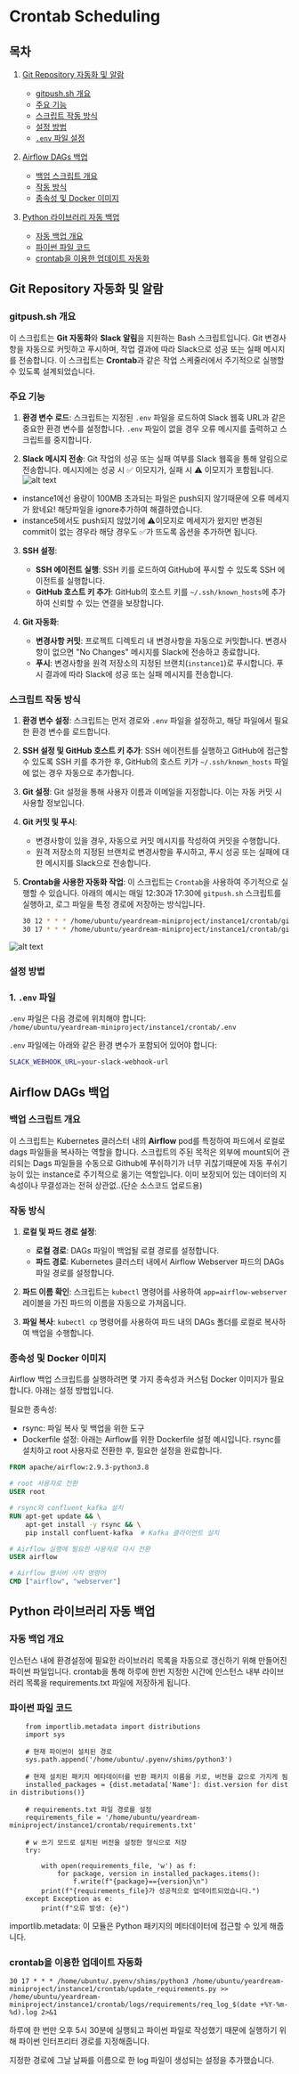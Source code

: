 # Crontab Scheduling

## 목차
1. [Git Repository 자동화 및 알람](#git-repository-자동화-및-알람)
   - [gitpush.sh 개요](#gitpushsh-개요)
   - [주요 기능](#주요-기능)
   - [스크립트 작동 방식](#스크립트-작동-방식)
   - [설정 방법](#설정-방법)
   - [`.env` 파일 설정](#env-파일-설정)

3. [Airflow DAGs 백업](#airflow-dags-백업)
   - [백업 스크립트 개요](#백업-스크립트-개요)
   - [작동 방식](#작동-방식)
   - [종속성 및 Docker 이미지](#종속성-및-docker-이미지)

3. [Python 라이브러리 자동 백업](#python-라이브러리-자동-백업)
   - [자동 백업 개요](#자동-백업-개요)
   - [파이썬 파일 코드](#파이썬-파일-코드)
   - [crontab을 이용한 업데이트 자동화](#crontab을-이용한-업데이트-자동화)



## Git Repository 자동화 및 알람
### gitpush.sh 개요
이 스크립트는 **Git 자동화**와 **Slack 알림**을 지원하는 Bash 스크립트입니다. Git 변경사항을 자동으로 커밋하고 푸시하며, 작업 결과에 따라 Slack으로 성공 또는 실패 메시지를 전송합니다. 이 스크립트는 **Crontab**과 같은 작업 스케줄러에서 주기적으로 실행할 수 있도록 설계되었습니다.

### 주요 기능

1. **환경 변수 로드**:
   스크립트는 지정된 `.env` 파일을 로드하여 Slack 웹훅 URL과 같은 중요한 환경 변수를 설정합니다. `.env` 파일이 없을 경우 오류 메시지를 출력하고 스크립트를 중지합니다.

2. **Slack 메시지 전송**:
   Git 작업의 성공 또는 실패 여부를 Slack 웹훅을 통해 알림으로 전송합니다. 메시지에는 성공 시 ✅ 이모지가, 실패 시 ⚠️ 이모지가 포함됩니다.
![alt text](/yeardream-miniproject/instance1/docs/images/github-slack.png)
- instance1에선 용량이 100MB 초과되는 파일은 push되지 않기때문에 오류 메세지가 왔네요! 해당파일을 ignore추가하여 해결하였습니다.
- instance5에서도 push되지 않았기에 ⚠️이모지로 메세지가 왔지만 변경된 commit이 없는 경우라 해당 경우도 ✅가 뜨도록 옵션을 추가하면 됩니다.

3. **SSH 설정**:
   - **SSH 에이전트 실행**: SSH 키를 로드하여 GitHub에 푸시할 수 있도록 SSH 에이전트를 실행합니다.
   - **GitHub 호스트 키 추가**: GitHub의 호스트 키를 `~/.ssh/known_hosts`에 추가하여 신뢰할 수 있는 연결을 보장합니다.

4. **Git 자동화**:
   - **변경사항 커밋**: 프로젝트 디렉토리 내 변경사항을 자동으로 커밋합니다. 변경사항이 없으면 "No Changes" 메시지를 Slack에 전송하고 종료합니다.
   - **푸시**: 변경사항을 원격 저장소의 지정된 브랜치(`instance1`)로 푸시합니다. 푸시 결과에 따라 Slack에 성공 또는 실패 메시지를 전송합니다.

### 스크립트 작동 방식

1. **환경 변수 설정**:
   스크립트는 먼저 경로와 `.env` 파일을 설정하고, 해당 파일에서 필요한 환경 변수를 로드합니다.

2. **SSH 설정 및 GitHub 호스트 키 추가**:
   SSH 에이전트를 실행하고 GitHub에 접근할 수 있도록 SSH 키를 추가한 후, GitHub의 호스트 키가 `~/.ssh/known_hosts` 파일에 없는 경우 자동으로 추가합니다.

3. **Git 설정**:
   Git 설정을 통해 사용자 이름과 이메일을 지정합니다. 이는 자동 커밋 시 사용할 정보입니다.

4. **Git 커밋 및 푸시**:
   - 변경사항이 있을 경우, 자동으로 커밋 메시지를 작성하여 커밋을 수행합니다.
   - 원격 저장소의 지정된 브랜치로 변경사항을 푸시하고, 푸시 성공 또는 실패에 대한 메시지를 Slack으로 전송합니다.

5. **Crontab을 사용한 자동화 작업**:
   이 스크립트는 `Crontab`을 사용하여 주기적으로 실행할 수 있습니다. 아래의 예시는 매일 12:30과 17:30에 `gitpush.sh` 스크립트를 실행하고, 로그 파일을 특정 경로에 저장하는 방식입니다.

   ```bash
   30 12 * * * /home/ubuntu/yeardream-miniproject/instance1/crontab/gitpush.sh >> /home/ubuntu/yeardream-miniproject/instance1/crontab/logs/gitpush/logfile_$(date +\%Y\%m\%d_\%H\%M\%S).log 2>&1
   30 17 * * * /home/ubuntu/yeardream-miniproject/instance1/crontab/gitpush.sh >> /home/ubuntu/yeardream-miniproject/instance1/crontab/logs/gitpush/logfile_$(date +\%Y\%m\%d_\%H\%M\%S).log 2>&1
![alt text](/yeardream-miniproject/instance1/docs/images/crontab-log.png)
### 설정 방법

### 1. `.env` 파일
`.env` 파일은 다음 경로에 위치해야 합니다:  
`/home/ubuntu/yeardream-miniproject/instance1/crontab/.env`

`.env` 파일에는 아래와 같은 환경 변수가 포함되어 있어야 합니다:

```bash
SLACK_WEBHOOK_URL=your-slack-webhook-url
```

## Airflow DAGs 백업

### 백업 스크립트 개요
이 스크립트는 Kubernetes 클러스터 내의 **Airflow** pod를 특정하여 파드에서 로컬로 dags 파일들을 복사하는 역할을 합니다. 스크립트의 주된 목적은 외부에 mount되어 관리되는 Dags 파일들을 수동으로 Github에 푸쉬하기가 너무 귀찮기때문에 자동 푸쉬기능이 있는 instance로 주기적으로 옮기는 역할입니다. 이미 보장되어 있는 데이터의 지속성이나 무결성과는 전혀 상관없..(단순 소스코드 업로드용)

### 작동 방식
1. **로컬 및 파드 경로 설정**:
   - **로컬 경로**: DAGs 파일이 백업될 로컬 경로를 설정합니다.
   - **파드 경로**: Kubernetes 클러스터 내에서 Airflow Webserver 파드의 DAGs 파일 경로를 설정합니다.

2. **파드 이름 확인**:
   스크립트는 `kubectl` 명령어를 사용하여 `app=airflow-webserver` 레이블을 가진 파드의 이름을 자동으로 가져옵니다.

3. **파일 복사**:
   `kubectl cp` 명령어를 사용하여 파드 내의 DAGs 폴더를 로컬로 복사하여 백업을 수행합니다.

### 종속성 및 Docker 이미지
Airflow 백업 스크립트를 실행하려면 몇 가지 종속성과 커스텀 Docker 이미지가 필요합니다. 아래는 설정 방법입니다.

필요한 종속성:

- rsync: 파일 복사 및 백업을 위한 도구
- Dockerfile 설정: 아래는 Airflow를 위한 Dockerfile 설정 예시입니다. rsync를 설치하고 root 사용자로 전환한 후, 필요한 설정을 완료합니다.

```Dockerfile
FROM apache/airflow:2.9.3-python3.8

# root 사용자로 전환
USER root

# rsync와 confluent_kafka 설치
RUN apt-get update && \
    apt-get install -y rsync && \
    pip install confluent-kafka  # Kafka 클라이언트 설치

# Airflow 실행에 필요한 사용자로 다시 전환
USER airflow

# Airflow 웹서버 시작 명령어
CMD ["airflow", "webserver"]
```



## Python 라이브러리 자동 백업

### 자동 백업 개요

인스턴스 내에 환경설정에 필요한 라이브러리 목록을 자동으로 갱신하기 위해 만들어진 파이썬 파일입니다. crontab을 통해 하루에 한번 지정한 시간에 인스턴스 내부 라이브러리 목록을 requirements.txt 파일에 저장하게 됩니다.

### 파이썬 파일 코드

		from importlib.metadata import distributions
		import sys

		# 현재 파이썬이 설치된 경로
		sys.path.append('/home/ubuntu/.pyenv/shims/python3')

		# 현재 설치된 패키지 메타데이터를 반환 패키지 이름을 키로, 버전을 값으로 가지게 됨
		installed_packages = {dist.metadata['Name']: dist.version for dist in distributions()}

		# requirements.txt 파일 경로를 설정
		requirements_file = '/home/ubuntu/yeardream-miniproject/instance1/crontab/requirements.txt'

		# w 쓰기 모드로 설치된 버전을 설정한 형식으로 저장
		try:
			
			with open(requirements_file, 'w') as f:
				for package, version in installed_packages.items():
					f.write(f"{package}=={version}\n")
			print(f"{requirements_file}가 성공적으로 업데이트되었습니다.")
		except Exception as e:
			print(f"오류 발생: {e}")


importlib.metadata: 이 모듈은 Python 패키지의 메타데이터에 접근할 수 있게 해줍니다.

### crontab을 이용한 업데이트 자동화

	30 17 * * * /home/ubuntu/.pyenv/shims/python3 /home/ubuntu/yeardream-miniproject/instance1/crontab/update_requirements.py >> /home/ubuntu/yeardream-miniproject/instance1/crontab/logs/requirements/req_log_$(date +%Y-%m-%d).log 2>&1

하루에 한 번만 오후 5시 30분에 실행되고 파이썬 파일로 작성했기 때문에 실행하기 위해 파이썬 인터프리터 경로를 지정해줍니다. 

지정한 경로에 그날 날짜를 이름으로 한 log 파일이 생성되는 설정을 추가했습니다.